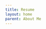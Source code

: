 ```yaml
---
title: Resume
layout: home
parent: About Me
---
```


<object data="resume.pdf" width="800" height="500"> </object>